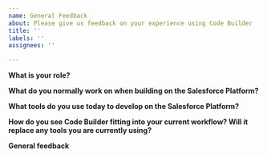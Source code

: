```yaml
---
name: General Feedback
about: Please give us feedback on your experience using Code Builder
title: ''
labels: ''
assignees: ''

---
```


<!-- As a Pilot user, we want to understand how Code Builder fits into your current workflow. This is for general feedback about your experience using the product and giving us your overall impression. -->

**What is your role?**

**What do you normally work on when building on the Salesforce Platform?**

**What tools do you use today to develop on the Salesforce Platform?**

**How do you see Code Builder fitting into your current workflow? Will it replace any tools you are currently using?**

**General feedback**
